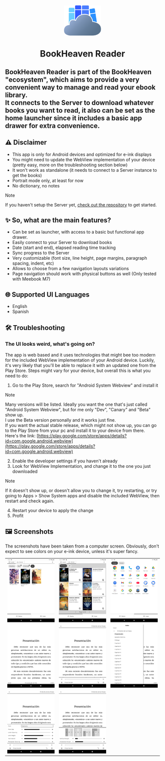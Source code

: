 <p align="center">
  <img src="wwwroot/logo.svg" width="120px" alt="" />
</p>
<h1 align="center">BookHeaven Reader</h1>

BookHeaven Reader is part of the BookHeaven "ecosystem", which aims to provide a very convenient way to manage and read your ebook library.</br>
It connects to the Server to download whatever books you want to read, it also can be set as the home launcher since it includes a basic app drawer for extra convenience.
---
## :warning: Disclaimer
- This app is only for Android devices and optimized for e-ink displays
- You might need to update the WebView implementation of your device (pretty easy, more on the troubleshooting section below)
- It won't work as standalone (it needs to connect to a Server instance to get the books)
- Portrait mode only, at least for now
- No dictionary, no notes

> [!NOTE]
> If you haven't setup the Server yet, [check out the repository](https://github.com/HeasHeartfire/BookHeaven.Server) to get started.

## :sparkles: So, what are the main features?
- Can be set as launcher, with access to a basic but functional app drawer.
- Easily connect to your Server to download books
- Date (start and end), elapsed reading time tracking
- Sync progress to the Server
- Very customizable (font size, line height, page margins, paragraph spacing, indent, etc)
- Allows to choose from a few navigation layouts variations
- Page navigation should work with physical buttons as well (Only tested with Meebook M7)

## :globe_with_meridians: Supported UI Languages
- English
- Spanish

## :hammer_and_wrench: Troubleshooting
### The UI looks weird, what's going on?
The app is web based and it uses technologies that might bee too modern for the included WebView implementation of your Android device.
Luckily, it's very likely that you'll be able to replace it with an updated one from the Play Store.
Steps might vary for your device, but overall this is what you need to do:
1. Go to the Play Store, search for "Android System Webview" and install it
  > [!NOTE]
  > Many versions will be listed. Ideally you want the one that's just called "Android System Webview", but for me only "Dev", "Canary" and "Beta" show up.</br>
  > I use the Beta version personally and it works just fine.  
  > If you want the actual stable release, which might not show up, you can go to the Play Store from your pc and install it to your device from there.<br/>
  > Here's the link: [https://play.google.com/store/apps/details?id=com.google.android.webview](https://play.google.com/store/apps/details?id=com.google.android.webview)<br/>

2. Enable the developer settings if you haven't already
3. Look for WebView Implementation, and change it to the one you just downloaded
  > [!NOTE]
  > If it doesn't show up, or doesn't allow you to change it, try restarting, or try going to Apps > Show System apps and disable the included WebView, then restart and check again.
4. Restart your device to apply the change
5. Profit

## :framed_picture: Screenshots
<p>The screenshots have been taken from a computer screen. Obviously, don't expect to see colors on your e-ink device, unless it's super fancy.</p>
<table>
  <tr>
    <td>
      <img src="screenshots/local.png" alt="" />
    </td>
    <td>
      <img src="screenshots/remote.png" alt="" />
    </td>
    <td>
      <img src="screenshots/app_drawer.png" alt="" />
    </td>
  </tr>
  <tr>
    <td>
      <img src="screenshots/reader.png" alt="" />
    </td>
    <td>
      <img src="screenshots/overlay.png" alt="" />
    </td>
    <td>
      <img src="screenshots/overlay_index.png" alt="" />
    </td>
  </tr>
  <tr>
    <td>
      <img src="screenshots/overlay_text_settings.png" alt="" />
    </td>
    <td>
      <img src="screenshots/overlay_page_settings.png" alt="" />
    </td>
    <td></td>
  </tr>
</table>
